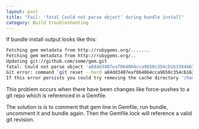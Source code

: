 ```yaml
---
layout: post
title: "Fail: 'fatal Could not parse object' during bundle install"
category: Build troubleshooting
---
```


If bundle install output looks like this:

```bash
Fetching gem metadata from http://rubygems.org/.......
Fetching gem metadata from http://rubygems.org/..
Updating git://github.com/some/gem.git
fatal: Could not parse object 'a84dd3407eaf064064cca9650c354cb163384467'.
Git error: command `git reset --hard a84dd3407eaf064064cca9650c354cb163384467` in directory /home/runner/somehash/vendor/bundle/ruby/1.9.1/bundler/gems/gem-a84dd3407eaf has failed.
If this error persists you could try removing the cache directory '/home/runner/somehash/vendor/bundle/ruby/1.9.1/cache/bundler/git/gem-cbe2ee16ed53098079007f06cd77ed0890d0d752'
```

This problem occurs when there have been changes like force-pushes to a git repo which is referenced in a Gemfile.

The solution is is to comment that gem line in Gemfile, run bundle, uncomment it and bundle again. Then the Gemfile.lock will reference a valid git revision.
